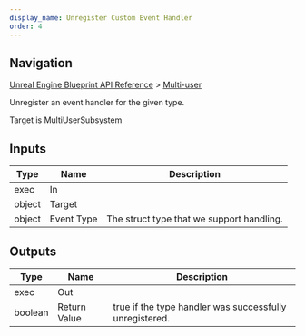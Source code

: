 ```yaml
---
display_name: Unregister Custom Event Handler
order: 4
---
```

## Navigation

[Unreal Engine Blueprint API Reference](https://dev.epicgames.com/documentation/en-us/unreal-engine/BlueprintAPI) > [Multi-user](https://dev.epicgames.com/documentation/en-us/unreal-engine/BlueprintAPI/Multi_user)

Unregister an event handler for the given type.

Target is MultiUserSubsystem

## Inputs

| Type | Name | Description |
| --- | --- | --- |
| exec | In |  |
| object | Target |  |
| object | Event Type | The struct type that we support handling. |

## Outputs

| Type | Name | Description |
| --- | --- | --- |
| exec | Out |  |
| boolean | Return Value | true if the type handler was successfully unregistered. |
